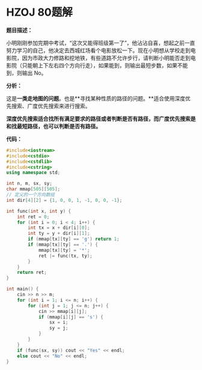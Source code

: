 # HZOJ 80题解

**题目描述：**

 小明刚刚参加完期中考试，“这次又能得班级第一了”，他沾沾自喜，想起之前一直努力学习的自己，他决定去西城红场看个电影放松一下。现在小明想从学校走到电影院，因为市政大力修路和挖地铁，有些道路不允许步行，请判断小明能否走到电影院（只能朝上下左右四个方向行走），如果能到，则输出最短步数，如果不能到，则输出 No。

**分析：**

这是**一类走地图的问题**。也是**寻找某种性质的路径的问题。**适合使用深度优先搜索、广度优先搜索来进行搜索。

**深度优先搜索适合找所有满足要求的路径或者判断是否有路径，而广度优先搜索是和找最短路径，也可以判断是否有路径。**

**代码：**

```c++
#include<iostream>
#include<cstdio>
#include<cstdlib>
#include<cstring>
using namespace std;

int n, m, sx, sy;
char mmap[505][505];
// 定义的一个方向数组
int dir[4][2] = {1, 0, 0, 1, -1, 0, 0, -1};

int func(int x, int y) {
    int ret = 0;
    for (int i = 0; i < 4; i++) {
        int tx = x + dir[i][0];
        int ty = y + dir[i][1];
        if (mmap[tx][ty] == 'g') return 1;
        if (mmap[tx][ty] == '.') {
            mmap[tx][ty] = '*';
            ret |= func(tx, ty);
        }
    }
    return ret;
}

int main() {
    cin >> n >> m;
    for (int i = 1; i <= n; i++) {
        for (int j = 1; j <= n; j++) {
            cin >> mmap[i][j];
            if (mmap[i][j] == 's') {
                sx = i;
                sy = j;
            }
        }
    }
    if (func(sx, sy)) cout << "Yes" << endl;
    else cout << "No" << endl;
}
```

